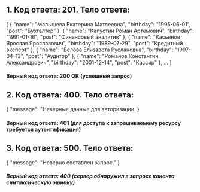 ## 1. Код ответа: 201. Тело ответа:

[
    {
        "name": "Малышева Екатерина Матвеевна",
        "birthday": "1995-06-01",
        "post": "Бухгалтер"
    },
    {
        "name": "Капустин Роман Артёмович",
        "birthday": "1991-01-18",
        "post": "Финансовый аналитик"
    },
    {
        "name": "Касьянов Ярослав Ярославович",
        "birthday": "1989-07-29",
        "post": "Кредитный эксперт"
    },
    {
        "name": "Белова Елизавета Руслановна",
        "birthday": "1997-04-13",
        "post": "Аудитор"
    },
    {
        "name": "Романов Константин Александрович",
        "birthday": "2001-12-14",
        "post": "Кассир"
    },
    ...
]
#### Верный код ответа: 200 OK (успешный запрос)

## 2. Код ответа: 400. Тело ответа:
{
  "message": "Неверные данные для авторизации.
}  


 #### Верный код ответа: 401 (для доступа к запрашиваемому ресурсу требуется аутентификация)


## 3. Код ответа: 500. Тело ответа:
{
  "message": "Неверно составлен запрос."
}

##### Верный код ответа: 400 (сервер обнаружил в запросе клиента синтаксическую ошибку)
